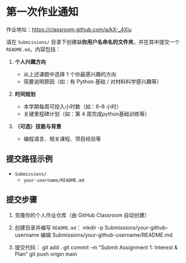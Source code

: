 # 第一次作业通知

作业地址：https://classroom.github.com/a/kX-_4Xiu

请在 `Submissions/` 目录下创建**以你用户名命名的文件夹**，并在其中提交一个 `README.md`，内容包括：


1. **个人兴趣方向**  
   - 从上述课题中选择 1 个你最感兴趣的方向
   - 简要说明原因（如：有 Python 基础 / 对材料科学感兴趣等）

2. **时间规划**  
   - 本学期每周可投入小时数（如：6–8 小时）
   - 关键里程碑计划（如：第 4 周完成python基础训练等）

3. **（可选）技能与背景**  
   - 编程语言、相关课程、项目经验等

##  提交路径示例
-  `Submissions/`
   -  `your-username/README.md`    

##  提交步骤
1. 克隆你的个人作业仓库（由 GitHub Classroom 自动创建）
2. 创建目录并编写 `README.md`：
   mkdir -p Submissions/your-github-username
   编辑 Submissions/your-github-username/README.md

2. 提交代码：
git add .
git commit -m "Submit Assignment 1: Interest & Plan"
git push origin main


